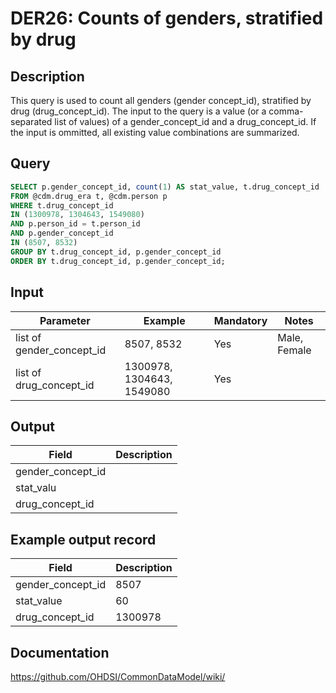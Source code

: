 <!---
Group:drug era
Name:DER26 Counts of genders, stratified by drug
Author:Patrick Ryan
CDM Version: 5.3
-->

# DER26: Counts of genders, stratified by drug

## Description
This query is used to count all genders (gender concept_id), stratified by drug (drug_concept_id). The input to the query is a value (or a comma-separated list of values) of a gender_concept_id and a drug_concept_id. If the input is ommitted, all existing value combinations are summarized.

## Query
```sql
SELECT p.gender_concept_id, count(1) AS stat_value, t.drug_concept_id
FROM @cdm.drug_era t, @cdm.person p
WHERE t.drug_concept_id
IN (1300978, 1304643, 1549080)
AND p.person_id = t.person_id
AND p.gender_concept_id
IN (8507, 8532)
GROUP BY t.drug_concept_id, p.gender_concept_id
ORDER BY t.drug_concept_id, p.gender_concept_id;
```

## Input

| Parameter |  Example |  Mandatory |  Notes |
| --- | --- | --- | --- |
| list of gender_concept_id | 8507, 8532 | Yes | Male, Female |
| list of drug_concept_id | 1300978, 1304643, 1549080 | Yes |   |

## Output

|  Field |  Description |
| --- | --- |
| gender_concept_id |   |
| stat_valu |   |
| drug_concept_id |   |

## Example output record

|  Field |  Description |
| --- | --- |
| gender_concept_id | 8507 |
| stat_value | 60 |
| drug_concept_id | 1300978 |

## Documentation
https://github.com/OHDSI/CommonDataModel/wiki/

